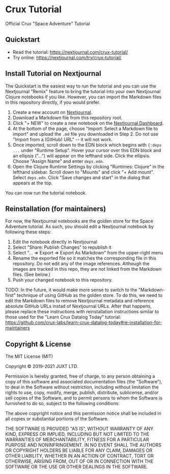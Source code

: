 # Crux Tutorial

Official Crux "Space Adventure" Tutorial

## Quickstart

* Read the tutorial: https://nextjournal.com/crux-tutorial/
* Try online: https://nextjournal.com/try/crux-tutorial/

## Install Tutorial on Nextjournal

The Quickstart is the easiest way to run the tutorial and you can use the Nextjournal
"Remix" feature to bring the tutorial into your own Nextjournal Clojure notebooks if you
like. However, you can import the Markdown files in this repository directly, if you would
prefer.

1. Create a new account on [Nextjournal](https://nextjournal.com).
2. Download a Markdown file from this repository root.
3. Click "+ NEW" to create a new notebook on the [Nextjournal Dashboard](https://nextjournal.com/dashboard).
4. At the bottom of the page, choose "Import: Select a Markdown file to import" and upload the `.md` file you downloaded in Step 2.
Do not use "Import from a (GitHub) URL" -- it will not work.
5. Once imported, scroll down to the EDN block which begins with `{:deps ...` under "Runtime Setup".
Hover your cursor over this EDN block and an ellipsis ("...") will appear on the lefthand side.
Click the ellipsis.
Choose "Assign Name" and enter `deps.edn`.
6. Open the Clojure Runtime Settings by clicking "Runtimes: Clojure" in the lefthand sidebar.
Scroll down to "Mounts" and click "+ Add mount".
Select `deps.edn`.
Click "Save changes and start" in the dialog that appears at the top.

You can now run the tutorial notebook.

## Reinstallation (for maintainers)

For now, the Nextjournal notebooks are the golden store for the Space Adventure tutorial.
As such, you should edit a Nextjournal notebook by following these steps:

1. Edit the notebook directly in Nextjournal
2. Select "Share: Publish Changes" to republish it
3. Select "... => Export => Export As Markdown" from the upper-right menu
4. Rename the exported file so it matches the corresponding file in this repository.
Do not edit any of the image references.
Although the images are tracked in this repo, they are not linked from the Markdown files.
(See below.)
5. Push your changed notebook to this repository.

TODO: In the future, it would make more sense to switch to the "Markdown-first" technique of using
GitHub as the golden store. To do this, we need to edit the Markdown files to remove Nextjournal
metadata and reference absolute GitHub URLs instad of Nextjournal URLs.
After that happens, please replace these instructions with reinstallation
instructions similar to those used for the "Learn Crux Datalog Today" tutorial:
https://github.com/crux-labs/learn-crux-datalog-today#re-installation-for-maintainers

## Copyright & License

The MIT License (MIT)

Copyright © 2019-2021 JUXT LTD.

Permission is hereby granted, free of charge, to any person obtaining a copy of this software and associated documentation files (the "Software"), to deal in the Software without restriction, including without limitation the rights to use, copy, modify, merge, publish, distribute, sublicense, and/or sell copies of the Software, and to permit persons to whom the Software is furnished to do so, subject to the following conditions:

The above copyright notice and this permission notice shall be included in all copies or substantial portions of the Software.

THE SOFTWARE IS PROVIDED "AS IS", WITHOUT WARRANTY OF ANY KIND, EXPRESS OR IMPLIED, INCLUDING BUT NOT LIMITED TO THE WARRANTIES OF MERCHANTABILITY, FITNESS FOR A PARTICULAR PURPOSE AND NONINFRINGEMENT. IN NO EVENT SHALL THE AUTHORS OR COPYRIGHT HOLDERS BE LIABLE FOR ANY CLAIM, DAMAGES OR OTHER LIABILITY, WHETHER IN AN ACTION OF CONTRACT, TORT OR OTHERWISE, ARISING FROM, OUT OF OR IN CONNECTION WITH THE SOFTWARE OR THE USE OR OTHER DEALINGS IN THE SOFTWARE.
